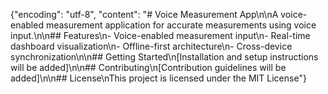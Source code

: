 {"encoding": "utf-8", "content": "# Voice Measurement App\n\nA voice-enabled measurement application for accurate measurements using voice input.\n\n## Features\n- Voice-enabled measurement input\n- Real-time dashboard visualization\n- Offline-first architecture\n- Cross-device synchronization\n\n## Getting Started\n[Installation and setup instructions will be added]\n\n## Contributing\n[Contribution guidelines will be added]\n\n## License\nThis project is licensed under the MIT License"}